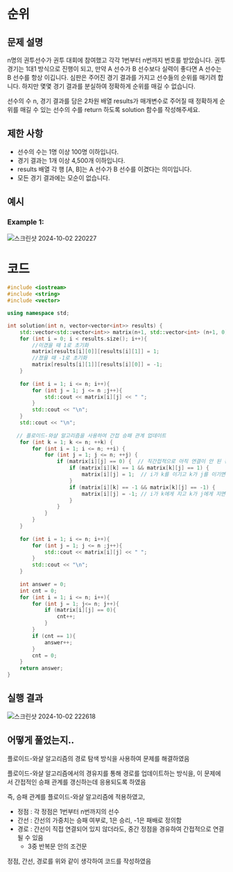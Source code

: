 # 순위

## 문제 설명

n명의 권투선수가 권투 대회에 참여했고 각각 1번부터 n번까지 번호를 받았습니다. 권투 경기는 1대1 방식으로 진행이 되고, 만약 A 선수가 B 선수보다 실력이 좋다면 A 선수는 B 선수를 항상 이깁니다. 심판은 주어진 경기 결과를 가지고 선수들의 순위를 매기려 합니다. 하지만 몇몇 경기 결과를 분실하여 정확하게 순위를 매길 수 없습니다.

선수의 수 n, 경기 결과를 담은 2차원 배열 results가 매개변수로 주어질 때 정확하게 순위를 매길 수 있는 선수의 수를 return 하도록 solution 함수를 작성해주세요.

## 제한 사항

- 선수의 수는 1명 이상 100명 이하입니다.
- 경기 결과는 1개 이상 4,500개 이하입니다.
- results 배열 각 행 [A, B]는 A 선수가 B 선수를 이겼다는 의미입니다.
- 모든 경기 결과에는 모순이 없습니다.

## 예시

### Example 1:

![스크린샷 2024-10-02 220227](https://github.com/user-attachments/assets/391ac0cf-2978-4cfb-8155-750a1e8db383)

# 코드

```cpp
#include <iostream>
#include <string>
#include <vector>

using namespace std;

int solution(int n, vector<vector<int>> results) {
    std::vector<std::vector<int>> matrix(n+1, std::vector<int> (n+1, 0));
    for (int i = 0; i < results.size(); i++){
        //이겼을 때 1로 초기화
        matrix[results[i][0]][results[i][1]] = 1;
        //졌을 때 -1로 초기화
        matrix[results[i][1]][results[i][0]] = -1;
    }
    
    for (int i = 1; i <= n; i++){
        for (int j = 1; j <= n ;j++){
            std::cout << matrix[i][j] << " ";
        }
        std::cout << "\n";
    }
    std::cout << "\n";
    
   // 플로이드-와샬 알고리즘을 사용하여 간접 승패 관계 업데이트
    for (int k = 1; k <= n; ++k) {
        for (int i = 1; i <= n; ++i) {
            for (int j = 1; j <= n; ++j) {
                if (matrix[i][j] == 0) {  // 직간접적으로 아직 연결이 안 된 경우
                    if (matrix[i][k] == 1 && matrix[k][j] == 1) {
                        matrix[i][j] = 1;  // i가 k를 이기고 k가 j를 이기면 i는 j를 이긴다
                    }
                    if (matrix[i][k] == -1 && matrix[k][j] == -1) {
                        matrix[i][j] = -1; // i가 k에게 지고 k가 j에게 지면 i는 j에게 진다
                    }
                }
            }
        }
    }
    
    for (int i = 1; i <= n; i++){
        for (int j = 1; j <= n ;j++){
            std::cout << matrix[i][j] << " ";
        }
        std::cout << "\n";
    }
    
    int answer = 0;
    int cnt = 0;
    for (int i = 1; i <= n; i++){
        for (int j = 1; j<= n; j++){
            if (matrix[i][j] == 0){
                cnt++;
            }
        }
        if (cnt == 1){
            answer++;
        }
        cnt = 0;
    }
    return answer;
}
```

## 실행 결과

![스크린샷 2024-10-02 222618](https://github.com/user-attachments/assets/28261cec-139d-4f3d-95b7-0d6cc229baaa)

## 어떻게 풀었는지..

플로이드-와샬 알고리즘의 경로 탐색 방식을 사용하여 문제를 해결하였음

플로이드-와샬 알고리즘에서의 경유지를 통해 경로를 업데이트하는 방식을, 이 문제에서 간접적인 승패 관계를 갱신하는데 응용되도록 하였음

즉, 승패 관계를 플로이드-와샬 알고리즘에 적용하였고, 

- 정점 : 각 정점은 1번부터 n번까지의 선수
- 간선 : 간선의 가중치는 승패 여부로, 1은 승리, -1은 패배로 정의함
- 경로 : 간선이 직접 연결되어 있지 않더라도, 중간 정점을 경유하여 간접적으로 연결될 수 있음
    - 3중 반복문 안의 조건문

정점, 간선, 경로를 위와 같이 생각하여 코드를 작성하였음
